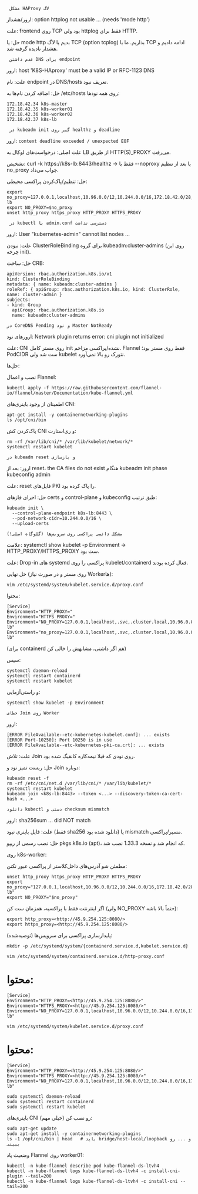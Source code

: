 ``` مشکل HAProxy لاگ```

 ارور/هشدار: option httplog not usable ... (needs 'mode http')

علت: frontend روی TCP بود ولی httplog فقط برای HTTP.

حل: یا mode http بدیم یا لاگ TCP (option tcplog) بذاریم. ما با TCP ادامه دادیم و هشدار نادیده گرفته شد.

``` عدم داشتن DNS برای endpoint```

ارور: host 'K8S-HAproxy' must be a valid IP or RFC-1123 DNS

علت: نام endpoint در DNS/hosts تعریف نبود.

حل: اضافه کردن نام‌ها به /etc/hosts روی همه نودها:
```
172.18.42.34 k8s-master
172.18.42.35 k8s-worker01
172.18.42.36 k8s-worker02
172.18.42.37 k8s-lb
```

``` در kubeadm init گیر روی healthz و deadline```

ارور: 
``` context deadline exceeded / unexpected EOF  ```

علت اصلی: درخواست‌های لوکال به LB از طریق HTTP(S)_PROXY می‌رفت.

تشخیص: curl -k https://k8s-lb:8443/healthz → فقط با --noproxy یا بعد از تنظیم no_proxy جواب می‌داد.

حل: تنظیم/پاک‌کردن پراکسی محیطی:
```
export no_proxy=127.0.0.1,localhost,10.96.0.0/12,10.244.0.0/16,172.18.42.0/28,172.18.42.34,172.18.42.37,k8s-lb
export NO_PROXY=$no_proxy
unset http_proxy https_proxy HTTP_PROXY HTTPS_PROXY
```

``` در kubectl با admin.conf دسترسی نداشت```

ارور: User "kubernetes-admin" cannot list nodes ...

علت: نبودن ClusterRoleBinding برای گروه kubeadm:cluster-admins (روی این چرخه init).

حل: ساخت CRB:
```
apiVersion: rbac.authorization.k8s.io/v1
kind: ClusterRoleBinding
metadata: { name: kubeadm:cluster-admins }
roleRef: { apiGroup: rbac.authorization.k8s.io, kind: ClusterRole, name: cluster-admin }
subjects:
- kind: Group
  apiGroup: rbac.authorization.k8s.io
  name: kubeadm:cluster-admins

```

``` در CoreDNS Pending و نود Master NotReady ```

ارورهای نود: Network plugin returns error: cni plugin not initialized

علت: CNI روی مستر کامل init نشده/پراکسی مزاحم. Flannel فقط روی مستر بود؛ PodCIDR ست شد ولی kubelet نتورک رو بالا نمی‌آورد.

حل‌ها:

 نصب و اعمال Flannel:
 ```
kubectl apply -f https://raw.githubusercontent.com/flannel-io/flannel/master/Documentation/kube-flannel.yml
```
اطمینان از وجود باینری‌های CNI:
```
apt-get install -y containernetworking-plugins
ls /opt/cni/bin
```
پاک‌کردن کش CNI و ری‌استارت:
```
rm -rf /var/lib/cni/* /var/lib/kubelet/network/*
systemctl restart kubelet
```

``` در kubeadm reset و بازسازی ```

ارور: بعد از reset، the CA files do not exist هنگام kubeadm init phase kubeconfig admin

علت: reset فایل‌های PKI را پاک کرده بود.

حل: اجرای فازهای certs و control-plane و kubeconfig طبق ترتیب:
```
kubeadm init \
  --control-plane-endpoint k8s-lb:8443 \
  --pod-network-cidr=10.244.0.0/16 \
  --upload-certs
```

``` مشکل دائمی پراکسی روی سرویس‌ها (گلوگاه اصلی!) ```

علامت: systemctl show kubelet -p Environment → HTTP_PROXY/HTTPS_PROXY ست بود.

علت: Drop-in های systemd پراکسی را روی kubelet/containerd فعال کرده بودند.

حل نهایی (روی مستر و در صورت نیاز Workerها):
```
vim /etc/systemd/system/kubelet.service.d/proxy.conf
```
محتوا:
```
[Service]
Environment="HTTP_PROXY="
Environment="HTTPS_PROXY="
Environment="NO_PROXY=127.0.0.1,localhost,.svc,.cluster.local,10.96.0.0/12,10.244.0.0/16,172.18.42.0/28,172.18.42.34,172.18.42.35,172.18.42.36,172.18.42.37,k8s-lb"
Environment="no_proxy=127.0.0.1,localhost,.svc,.cluster.local,10.96.0.0/12,10.244.0.0/16,172.18.42.0/28,172.18.42.34,172.18.42.35,172.18.42.36,172.18.42.37,k8s-lb"
```
(برای containerd هم اگر داشتی، مشابهش را خالی کن)

سپس:
```
systemctl daemon-reload
systemctl restart containerd
systemctl restart kubelet
```
و راستی‌آزمایی:
```
systemctl show kubelet -p Environment
```

``` خطای Join روی Worker ```

ارور:
```
[ERROR FileAvailable--etc-kubernetes-kubelet.conf]: ... exists
[ERROR Port-10250]: Port 10250 is in use
[ERROR FileAvailable--etc-kubernetes-pki-ca.crt]: ... exists
```
علت: تلاش Join روی نودی که قبلا نیمه‌کاره کانفیگ شده بود.

حل: ریست تمیز نود و Join دوباره:
```
kubeadm reset -f
rm -rf /etc/cni/net.d /var/lib/cni/* /var/lib/kubelet/*
systemctl restart kubelet
kubeadm join <k8s-lb:8443> --token <...> --discovery-token-ca-cert-hash <...>
```
``` دانلود kubectl دستی و checksum mismatch ```

ارور: sha256sum ... did NOT match

علت: فایل باینری نبود (فقط sha256 دانلود شده بود) یا mismatch مسیر/پراکسی.

حل: نصب رسمی از ریپو pkgs.k8s.io (apt)، که انجام شد و نسخه 1.33.3 نصب شد.


روی k8s-worker:

  مطمئن شو آدرس‌های داخل‌کلاستر از پراکسی عبور نکنن:
```
unset http_proxy https_proxy HTTP_PROXY HTTPS_PROXY
export no_proxy="127.0.0.1,localhost,10.96.0.0/12,10.244.0.0/16,172.18.42.0/28,172.18.42.34,172.18.42.35,172.18.42.36,172.18.42.37,k8s-lb"
export NO_PROXY="$no_proxy"
```
  اگر اینترنتت فقط با پراکسیه، همزمان ست کن (ولی NO_PROXY حتماً بالا باشه):
```
export http_proxy=<http://45.9.254.125:8080/>
export https_proxy=<http://45.9.254.125:8080/>
```
  پایدارسازی پراکسی برای سرویس‌ها (توصیه‌شده):
```
mkdir -p /etc/systemd/system/{containerd.service.d,kubelet.service.d}
```
```
vim /etc/systemd/system/containerd.service.d/http-proxy.conf
```
# محتوا:
```
[Service]
Environment="HTTP_PROXY=<http://45.9.254.125:8080/>"
Environment="HTTPS_PROXY=<http://45.9.254.125:8080/>"
Environment="NO_PROXY=127.0.0.1,localhost,10.96.0.0/12,10.244.0.0/16,172.18.42.0/28,172.18.42.34,172.18.42.35,172.18.42.36,172.18.42.37,k8s-lb"
```
```
vim /etc/systemd/system/kubelet.service.d/proxy.conf
```
# محتوا:
```
[Service]
Environment="HTTP_PROXY=<http://45.9.254.125:8080/>"
Environment="HTTPS_PROXY=<http://45.9.254.125:8080/>"
Environment="NO_PROXY=127.0.0.1,localhost,10.96.0.0/12,10.244.0.0/16,172.18.42.0/28,172.18.42.34,172.18.42.35,172.18.42.36,172.18.42.37,k8s-lb"
```
```
sudo systemctl daemon-reload
sudo systemctl restart containerd
sudo systemctl restart kubelet
```
  باینری‌های CNI رو نصب کن (خیلی مهم):
```
sudo apt-get update
sudo apt-get install -y containernetworking-plugins
ls -1 /opt/cni/bin | head   # باید bridge/host-local/loopback و ... رو ببینی
```
  وضعیت پاد Flannel روی worker01:
```
kubectl -n kube-flannel describe pod kube-flannel-ds-ltvh4
kubectl -n kube-flannel logs kube-flannel-ds-ltvh4 -c install-cni-plugin --tail=200
kubectl -n kube-flannel logs kube-flannel-ds-ltvh4 -c install-cni --tail=200
```
